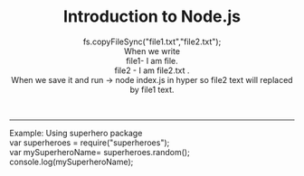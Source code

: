 <h1 align="center">Introduction to Node.js</h1>


<p align="center">
fs.copyFileSync("file1.txt","file2.txt");
<br>When we write <br>
file1- I am file.<br>
file2 - I am file2.txt .<br>
When we save it and run ->   node index.js in hyper so file2 text will replaced by file1 text.
</p>
<br>
<hr>

Example: Using superhero package<br>
var superheroes = require("superheroes");<br>
var mySuperheroName= superheroes.random();<br>
console.log(mySuperheroName);
